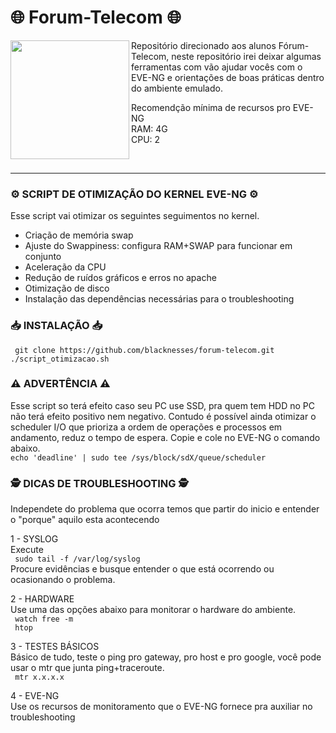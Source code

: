 # 🌐 Forum-Telecom 🌐
<img align="left" alt="" height="190px" src="https://downloadcursos.gratis/wp-content/uploads/2022/10/forum-telecom-745x360.jpg">

Repositório direcionado aos alunos Fórum-Telecom, neste repositório irei deixar algumas ferramentas com vão ajudar vocês com o EVE-NG e orientações de boas práticas dentro do ambiente emulado.

Recomendção mínima de recursos pro EVE-NG<br>
RAM: 4G<br>
CPU: 2

<br>

________________________________________



### ⚙️ SCRIPT DE OTIMIZAÇÃO DO KERNEL EVE-NG ⚙️
Esse script vai otimizar os seguintes seguimentos no kernel.

- Criação de memória swap
- Ajuste do Swappiness: configura RAM+SWAP para funcionar em conjunto
- Aceleração da CPU
- Redução de ruídos gráficos e erros no apache
- Otimização de disco
- Instalação das dependências necessárias para o troubleshooting

### 📥 INSTALAÇÃO 📥
``` git clone https://github.com/blacknesses/forum-telecom.git``` <br>
``` ./script_otimizacao.sh ``` 

### ⚠️ ADVERTÊNCIA ⚠️
Esse script so terá efeito caso seu PC use SSD, pra quem tem HDD no PC não terá efeito positivo nem negativo. Contudo é possível ainda otimizar o scheduler I/O que prioriza a ordem de operações e processos em andamento, reduz o tempo de espera.
Copie e cole no EVE-NG o comando abaixo.<br>
```echo 'deadline' | sudo tee /sys/block/sdX/queue/scheduler```




### 🕵 DICAS DE TROUBLESHOOTING 🕵
Independete do problema que ocorra temos que partir do inicio e entender o "porque" aquilo esta acontecendo<br>

1 - SYSLOG <br>
Execute <br>
``` sudo tail -f /var/log/syslog``` <br>
Procure evidências e busque entender o que está ocorrendo ou ocasionando o problema. 

2 - HARDWARE <br>
Use uma das opções abaixo para monitorar o hardware do ambiente. <br>
``` watch free -m``` <br>
``` htop``` <br>

3 - TESTES BÁSICOS <br>
Básico de tudo, teste o ping pro gateway, pro host e pro google, você pode usar o mtr que junta ping+traceroute. <br>
``` mtr x.x.x.x``` <br>

4 - EVE-NG <br>
Use os recursos de monitoramento que o EVE-NG fornece pra auxiliar no troubleshooting
